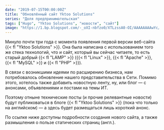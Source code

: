 ```yaml
---
date: "2019-07-15T00:00:00Z"
title: "Обновлённый сайт Yktoo Solutions"
series: "Доля предпринимательская"
tags: ["Hugo", "Yktoo Solutions", "новости", "сайт"]
image: "https://1.bp.blogspot.com/-_oXI-nbfzo0/XTLzssA0-OI/AAAAAAAAwYc/lngDnMSfNEgezpjPHUkODSoPMrP7NGAlQCKgBGAs/s1600/website-main-page.jpg"
---
```


Минуло почти три года с момента появления первой версии веб-сайта {{< fl "Yktoo Solutions" >}}. Она была написана с использованием того же стека технологий, что и сайт, который вы сейчас читаете, то есть старый добрый {{< fl "LAMP" >}} ({{< fl "Linux" >}}, {{< fl "Apache" >}}, {{< fl "MySQL" >}} и {{< fl "PHP" >}}).

В связи с возникшими идеями по расширению бизнеса, нам потребовалось обновление нашего представительства в Сети. Помимо этого, хотелось также добавить новостную ленту, ну, или блог — с анонсами, объявлениями и постами на темы ИТ.

Поэтому отныне технические посты (и прочие релевантные новости) будут публиковаться в блоге {{< fl "Yktoo Solutions" >}} (пока что только на английском) — а здесь будет размещаться лишь короткий анонс.

По ссылке ниже доступны подробности создания нового сайта, а также размышления о пользе статических страниц (англ.).

<!--{{< imgfig "https://1.bp.blogspot.com/-_oXI-nbfzo0/XTLzssA0-OI/AAAAAAAAwYc/lngDnMSfNEgezpjPHUkODSoPMrP7NGAlQCKgBGAs/s1600/website-main-page.jpg" >}}-->
